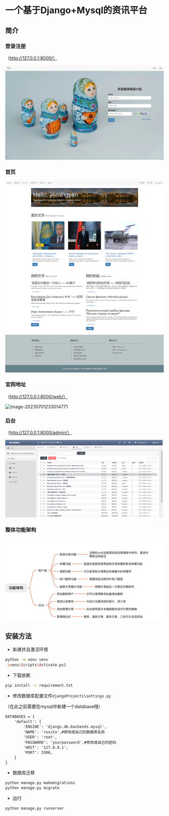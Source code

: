 # 一个基于Django+Mysql的资讯平台
## 简介

### 登录注册
（http://127.0.0.1:8000/）

![image-20230701232817452](./assets/image-20230701232817452.png)
### 首页

![image-20220227124702310](./assets/image-20220227124702310.png)

### 官网地址
（http://127.0.0.1:8000/web/）

![image-20230701233014771](./assets/image-20230701233014771.png)

### 后台 
（http://127.0.0.1:8000/admin/）

![image-20220225000556514-164593838601018](./assets/image-20220225000556514-164593838601018.png)
### 整体功能架构

![内容架构](./assets/clip_image002.jpg)

## 安装方法

- 新建并且激活环境

```bash
python -m venv venv 
.\venv\Scripts\Activate.ps1  
```

- 下载依赖

```bash
pip install -r requirement.txt
```

- 修改数据库配置文件`djangoProject1\settings.py`

（在此之前需要在mysql中新建一个database哦）

```
DATABASES = {
    'default': {
        'ENGINE': 'django.db.backends.mysql',
        'NAME': 'russta',#修改成自己的数据库名称
        'USER': 'root',
        'PASSWORD': 'yourpassword',#修改成自己的密码
        'HOST': '127.0.0.1',
        'PORT': 3306,
    }
}
```

- 数据库迁移

```bash
python manage.py makemigrations  
python manage.py migrate
```

- 运行

```
python manage.py runserver
```


